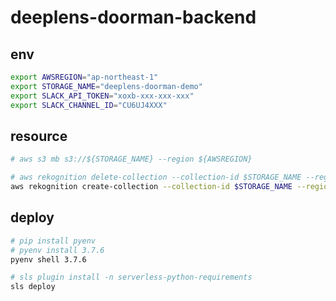 # deeplens-doorman-backend

## env

```bash
export AWSREGION="ap-northeast-1"
export STORAGE_NAME="deeplens-doorman-demo"
export SLACK_API_TOKEN="xoxb-xxx-xxx-xxx"
export SLACK_CHANNEL_ID="CU6UJ4XXX"
```

## resource

```bash
# aws s3 mb s3://${STORAGE_NAME} --region ${AWSREGION}

# aws rekognition delete-collection --collection-id $STORAGE_NAME --region $AWSREGION | jq .
aws rekognition create-collection --collection-id $STORAGE_NAME --region $AWSREGION | jq .
```

## deploy

```bash
# pip install pyenv
# pyenv install 3.7.6
pyenv shell 3.7.6

# sls plugin install -n serverless-python-requirements
sls deploy
```
